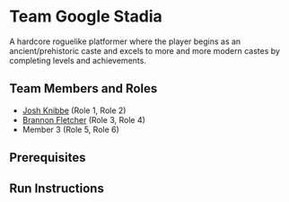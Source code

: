 # Team Google Stadia

A hardcore roguelike platformer where the player begins as an ancient/prehistoric caste and excels to more and more modern castes by completing levels and achievements.


## Team Members and Roles

* [Josh Knibbe](https://github.com/jkknibbe99/CIS350-HW2-Knibbe) (Role 1, Role 2)
* [Brannon Fletcher](https://github.com/Fletcher115/CIS350-HW2-Fletcher)  (Role 3, Role 4)
* Member 3 (Role 5, Role 6)

## Prerequisites

## Run Instructions
